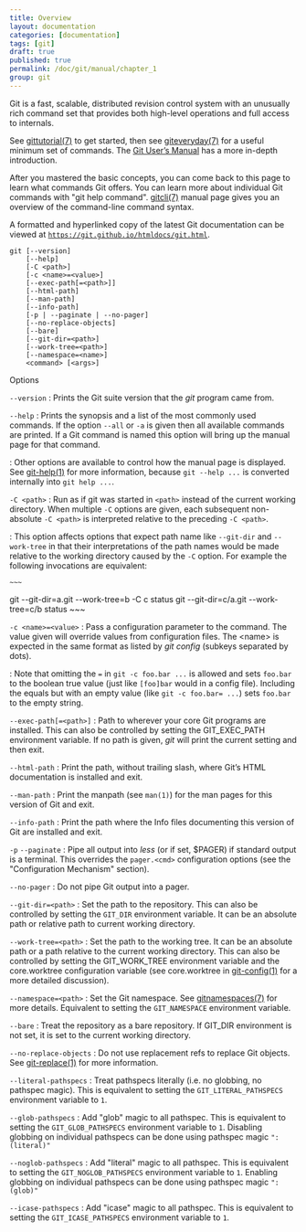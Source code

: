 ```yaml
---
title: Overview
layout: documentation
categories: [documentation]
tags: [git]
draft: true
published: true
permalink: /doc/git/manual/chapter_1
group: git
---
```


Git is a fast, scalable, distributed revision control system with an unusually rich command set that provides both high-level operations and full access to internals.

See [gittutorial(7)](https://www.kernel.org/pub/software/scm/git/docs/gittutorial.html) to get started, then see [giteveryday(7)](https://www.kernel.org/pub/software/scm/git/docs/giteveryday.html) for a useful minimum set of commands. The [Git User’s Manual](https://www.kernel.org/pub/software/scm/git/docs/user-manual.html) has a more in-depth introduction.

After you mastered the basic concepts, you can come back to this page to learn what commands Git offers. You can learn more about individual Git commands with "git help command". [gitcli(7)](https://www.kernel.org/pub/software/scm/git/docs/gitcli.html) manual page gives you an overview of the command-line command syntax.

A formatted and hyperlinked copy of the latest Git documentation can be viewed at [`https://git.github.io/htmldocs/git.html`](https://git.github.io/htmldocs/git.html).

    git [--version]
        [--help]
        [-C <path>]
        [-c <name>=<value>]
        [--exec-path[=<path>]]
        [--html-path]
        [--man-path]
        [--info-path]
        [-p | --paginate | --no-pager]
        [--no-replace-objects]
        [--bare]
        [--git-dir=<path>]
        [--work-tree=<path>]
        [--namespace=<name>]
        <command> [<args>]

Options

`--version`
: Prints the Git suite version that the *git* program came from.

`--help`
: Prints the synopsis and a list of the most commonly used commands. If the option `--all` or `-a` is given then all available commands are printed. If a Git command is named this option will bring up the manual page for that command.

: Other options are available to control how the manual page is displayed. See [git-help(1)](https://www.kernel.org/pub/software/scm/git/docs/git-help.html) for more information, because `git --help ...` is converted internally into `git help ...`.

`-C <path>`
: Run as if git was started in `<path>` instead of the current working directory. When multiple `-C` options are given, each subsequent non-absolute `-C <path>` is interpreted relative to the preceding `-C <path>`.

: This option affects options that expect path name like `--git-dir` and `--work-tree` in that their interpretations of the path names would be made relative to the working directory caused by the `-C` option. For example the following invocations are equivalent:

    ~~~
git --git-dir=a.git --work-tree=b -C c status
git --git-dir=c/a.git --work-tree=c/b status
    ~~~

`-c <name>=<value>`
: Pass a configuration parameter to the command. The value given will override values from configuration files. The &lt;name&gt; is expected in the same format as listed by *git config* (subkeys separated by dots).

: Note that omitting the `=` in `git -c foo.bar ...` is allowed and sets `foo.bar` to the boolean true value (just like `[foo]bar` would in a config file). Including the equals but with an empty value (like `git -c foo.bar= ...`) sets `foo.bar` to the empty string.

`--exec-path[=<path>]`
: Path to wherever your core Git programs are installed. This can also be controlled by setting the GIT\_EXEC\_PATH environment variable. If no path is given, *git* will print the current setting and then exit.

`--html-path`
: Print the path, without trailing slash, where Git’s HTML documentation is installed and exit.

`--man-path`
: Print the manpath (see `man(1)`) for the man pages for this version of Git and exit.

`--info-path`
: Print the path where the Info files documenting this version of Git are installed and exit.

`-p`
`--paginate`
: Pipe all output into *less* (or if set, $PAGER) if standard output is a terminal. This overrides the `pager.<cmd>` configuration options (see the "Configuration Mechanism" section).

`--no-pager`
: Do not pipe Git output into a pager.

`--git-dir=<path>`
: Set the path to the repository. This can also be controlled by setting the `GIT_DIR` environment variable. It can be an absolute path or relative path to current working directory.

`--work-tree=<path>`
: Set the path to the working tree. It can be an absolute path or a path relative to the current working directory. This can also be controlled by setting the GIT\_WORK\_TREE environment variable and the core.worktree configuration variable (see core.worktree in [git-config(1)](https://www.kernel.org/pub/software/scm/git/docs/git-config.html) for a more detailed discussion).

`--namespace=<path>`
: Set the Git namespace. See [gitnamespaces(7)](https://www.kernel.org/pub/software/scm/git/docs/gitnamespaces.html) for more details. Equivalent to setting the `GIT_NAMESPACE` environment variable.

`--bare`
: Treat the repository as a bare repository. If GIT\_DIR environment is not set, it is set to the current working directory.

`--no-replace-objects`
: Do not use replacement refs to replace Git objects. See [git-replace(1)](https://www.kernel.org/pub/software/scm/git/docs/git-replace.html) for more information.

`--literal-pathspecs`
: Treat pathspecs literally (i.e. no globbing, no pathspec magic). This is equivalent to setting the `GIT_LITERAL_PATHSPECS` environment variable to `1`.

`--glob-pathspecs`
: Add "glob" magic to all pathspec. This is equivalent to setting the `GIT_GLOB_PATHSPECS` environment variable to `1`. Disabling globbing on individual pathspecs can be done using pathspec magic `":(literal)"`

`--noglob-pathspecs`
: Add "literal" magic to all pathspec. This is equivalent to setting the `GIT_NOGLOB_PATHSPECS` environment variable to `1`. Enabling globbing on individual pathspecs can be done using pathspec magic `":(glob)"`

`--icase-pathspecs`
: Add "icase" magic to all pathspec. This is equivalent to setting the `GIT_ICASE_PATHSPECS` environment variable to `1`.
